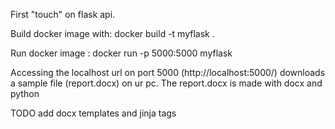 First "touch" on flask api.

Build docker image with:
    docker build -t myflask .
    
Run docker image :
    docker run -p 5000:5000 myflask

Accessing the localhost url on port 5000 (http://localhost:5000/) downloads a sample file (report.docx) on ur pc. The report.docx is made with docx and python

TODO
add docx templates and jinja tags

